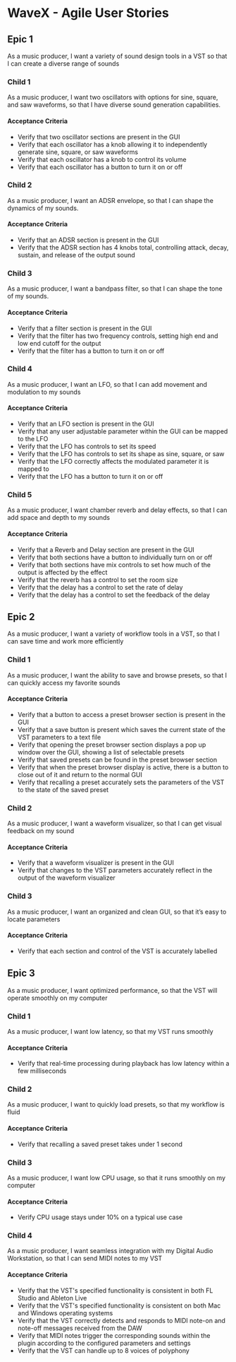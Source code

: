 # WaveX - Agile User Stories

## Epic 1
As a music producer, I want a variety of sound design tools in a VST so that I can create a diverse range of sounds

### Child 1
As a music producer, I want two oscillators with options for sine, square, and saw waveforms, so that I have diverse sound generation capabilities.
#### Acceptance Criteria
  - Verify that two oscillator sections are present in the GUI
  - Verify that each oscillator has a knob allowing it to independently generate sine, square, or saw waveforms
  - Verify that each oscillator has a knob to control its volume
  - Verify that each oscillator has a button to turn it on or off

### Child 2
As a music producer, I want an ADSR envelope, so that I can shape the dynamics of my sounds.
#### Acceptance Criteria
- Verify that an ADSR section is present in the GUI
- Verify that the ADSR section has 4 knobs total, controlling attack, decay, sustain, and release of the output sound

### Child 3
As a music producer, I want a bandpass filter, so that I can shape the tone of my sounds.
#### Acceptance Criteria
- Verify that a filter section is present in the GUI
- Verify that the filter has two frequency controls, setting high end and low end cutoff for the output
- Verify that the filter has a button to turn it on or off

### Child 4
As a music producer, I want an LFO, so that I can add movement and modulation to my sounds
#### Acceptance Criteria
- Verify that an LFO section is present in the GUI
- Verify that any user adjustable parameter within the GUI can be mapped to the LFO
- Verify that the LFO has controls to set its speed
- Verify that the LFO has controls to set its shape as sine, square, or saw
- Verify that the LFO correctly affects the modulated parameter it is mapped to
- Verify that the LFO has a button to turn it on or off

### Child 5
As a music producer, I want chamber reverb and delay effects, so that I can add space and depth to my sounds
#### Acceptance Criteria
- Verify that a Reverb and Delay section are present in the GUI
- Verify that both sections have a button to individually turn on or off
- Verify that both sections have mix controls to set how much of the output is affected by the effect
- Verify that the reverb has a control to set the room size
- Verify that the delay has a control to set the rate of delay
- Verify that the delay has a control to set the feedback of the delay

## Epic 2
As a music producer, I want a variety of workflow tools in a VST, so that I can save time and work more efficiently

### Child 1
As a music producer, I want the ability to save and browse presets, so that I can quickly access my favorite sounds
#### Acceptance Criteria
- Verify that a button to access a preset browser section is present in the GUI
- Verify that a save button is present which saves the current state of the VST parameters to a text file
- Verify that opening the preset browser section displays a pop up window over the GUI, showing a list of selectable presets
- Verify that saved presets can be found in the preset browser section
- Verify that when the preset browser display is active, there is a button to close out of it and return to the normal GUI
- Verify that recalling a preset accurately sets the parameters of the VST to the state of the saved preset

### Child 2
As a music producer, I want a waveform visualizer, so that I can get visual feedback on my sound
#### Acceptance Criteria
- Verify that a waveform visualizer is present in the GUI
- Verify that changes to the VST parameters accurately reflect in the output of the waveform visualizer

### Child 3
As a music producer, I want an organized and clean GUI, so that it’s easy to locate parameters
#### Acceptance Criteria
- Verify that each section and control of the VST is accurately labelled

## Epic 3
As a music producer, I want optimized performance, so that the VST will operate smoothly on my computer

### Child 1
As a music producer, I want low latency, so that my VST runs smoothly
#### Acceptance Criteria
- Verify that real-time processing during playback has low latency within a few milliseconds
### Child 2
As a music producer, I want to quickly load presets, so that my workflow is fluid
#### Acceptance Criteria
- Verify that recalling a saved preset takes under 1 second
### Child 3
As a music producer, I want low CPU usage, so that it runs smoothly on my computer
#### Acceptance Criteria
- Verify CPU usage stays under 10% on a typical use case
### Child 4
As a music producer, I want seamless integration with my Digital Audio Workstation, so that I can send MIDI notes to my VST
#### Acceptance Criteria
- Verify that the VST's specified functionality is consistent in both FL Studio and Ableton Live
- Verify that the VST's specified functionality is consistent on both Mac and Windows operating systems
- Verify that the VST correctly detects and responds to MIDI note-on and note-off messages received from the DAW
- Verify that MIDI notes trigger the corresponding sounds within the plugin according to the configured parameters and settings
- Verify that the VST can handle up to 8 voices of polyphony
